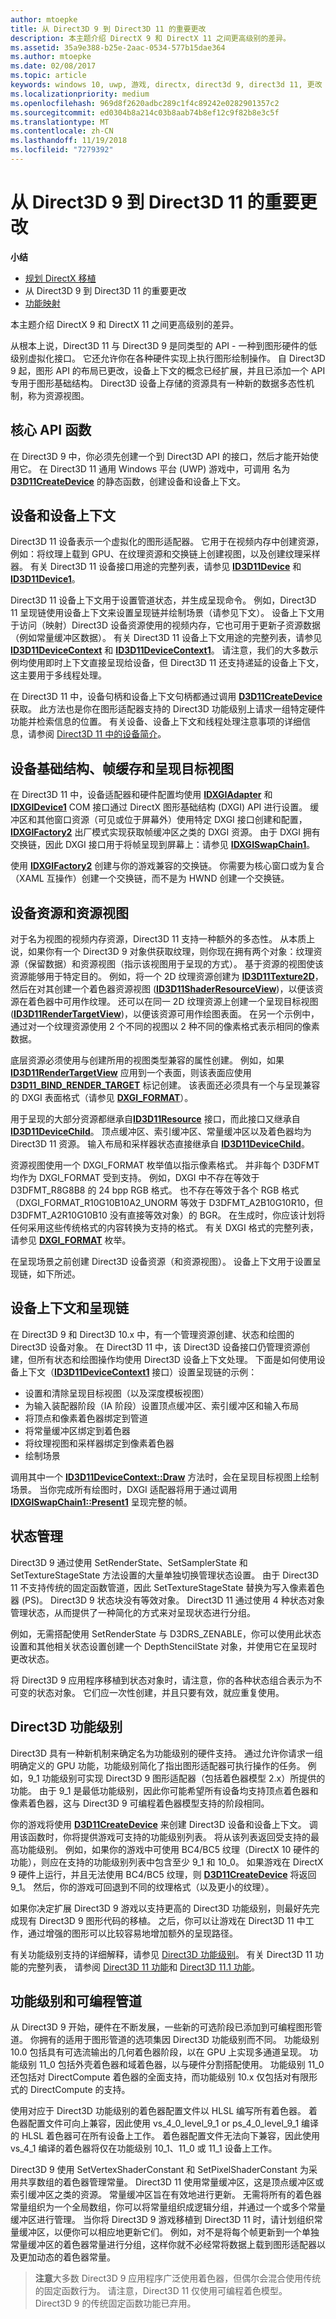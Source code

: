 ```yaml
---
author: mtoepke
title: 从 Direct3D 9 到 Direct3D 11 的重要更改
description: 本主题介绍 DirectX 9 和 DirectX 11 之间更高级别的差异。
ms.assetid: 35a9e388-b25e-2aac-0534-577b15dae364
ms.author: mtoepke
ms.date: 02/08/2017
ms.topic: article
keywords: windows 10, uwp, 游戏, directx, direct3d 9, direct3d 11, 更改
ms.localizationpriority: medium
ms.openlocfilehash: 969d8f2620adbc289c1f4c89242e0282901357c2
ms.sourcegitcommit: ed0304b8a214c03b8aab74b8ef12c9f82b8e3c5f
ms.translationtype: MT
ms.contentlocale: zh-CN
ms.lasthandoff: 11/19/2018
ms.locfileid: "7279392"
---
```

# <a name="important-changes-from-direct3d-9-to-direct3d-11"></a>从 Direct3D 9 到 Direct3D 11 的重要更改



**小结**

-   [规划 DirectX 移植](plan-your-directx-port.md)
-   从 Direct3D 9 到 Direct3D 11 的重要更改
-   [功能映射](feature-mapping.md)


本主题介绍 DirectX 9 和 DirectX 11 之间更高级别的差异。

从根本上说，Direct3D 11 与 Direct3D 9 是同类型的 API - 一种到图形硬件的低级别虚拟化接口。 它还允许你在各种硬件实现上执行图形绘制操作。 自 Direct3D 9 起，图形 API 的布局已更改，设备上下文的概念已经扩展，并且已添加一个 API 专用于图形基础结构。 Direct3D 设备上存储的资源具有一种新的数据多态性机制，称为资源视图。

## <a name="core-api-functions"></a>核心 API 函数


在 Direct3D 9 中，你必须先创建一个到 Direct3D API 的接口，然后才能开始使用它。 在 Direct3D 11 通用 Windows 平台 (UWP) 游戏中，可调用 名为 [**D3D11CreateDevice**](https://msdn.microsoft.com/library/windows/desktop/ff476082) 的静态函数，创建设备和设备上下文。

## <a name="devices-and-device-context"></a>设备和设备上下文


Direct3D 11 设备表示一个虚拟化的图形适配器。 它用于在视频内存中创建资源，例如：将纹理上载到 GPU、在纹理资源和交换链上创建视图，以及创建纹理采样器。 有关 Direct3D 11 设备接口用途的完整列表，请参见 [**ID3D11Device**](https://msdn.microsoft.com/library/windows/desktop/ff476379) 和 [**ID3D11Device1**](https://msdn.microsoft.com/library/windows/desktop/hh404575)。

Direct3D 11 设备上下文用于设置管道状态，并生成呈现命令。 例如，Direct3D 11 呈现链使用设备上下文来设置呈现链并绘制场景（请参见下文）。 设备上下文用于访问（映射）Direct3D 设备资源使用的视频内存，它也可用于更新子资源数据（例如常量缓冲区数据）。 有关 Direct3D 11 设备上下文用途的完整列表，请参见 [**ID3D11DeviceContext**](https://msdn.microsoft.com/library/windows/desktop/ff476385) 和 [**ID3D11DeviceContext1**](https://msdn.microsoft.com/library/windows/desktop/hh404598)。 请注意，我们的大多数示例均使用即时上下文直接呈现给设备，但 Direct3D 11 还支持递延的设备上下文，这主要用于多线程处理。

在 Direct3D 11 中，设备句柄和设备上下文句柄都通过调用 [**D3D11CreateDevice**](https://msdn.microsoft.com/library/windows/desktop/ff476082) 获取。 此方法也是你在图形适配器支持的 Direct3D 功能级别上请求一组特定硬件功能并检索信息的位置。 有关设备、设备上下文和线程处理注意事项的详细信息，请参阅 [Direct3D 11 中的设备简介](https://msdn.microsoft.com/library/windows/desktop/ff476880)。

## <a name="device-infrastructure-frame-buffers-and-render-target-views"></a>设备基础结构、帧缓存和呈现目标视图


在 Direct3D 11 中，设备适配器和硬件配置均使用 [**IDXGIAdapter**](https://msdn.microsoft.com/library/windows/desktop/bb174523) 和 [**IDXGIDevice1**](https://msdn.microsoft.com/library/windows/desktop/hh404543) COM 接口通过 DirectX 图形基础结构 (DXGI) API 进行设置。 缓冲区和其他窗口资源（可见或位于屏幕外）使用特定 DXGI 接口创建和配置，[**IDXGIFactory2**](https://msdn.microsoft.com/library/windows/desktop/hh404556) 出厂模式实现获取帧缓冲区之类的 DXGI 资源。 由于 DXGI 拥有交换链，因此 DXGI 接口用于将帧呈现到屏幕上：请参见 [**IDXGISwapChain1**](https://msdn.microsoft.com/library/windows/desktop/hh404631)。

使用 [**IDXGIFactory2**](https://msdn.microsoft.com/library/windows/desktop/hh404556) 创建与你的游戏兼容的交换链。 你需要为核心窗口或为复合（XAML 互操作）创建一个交换链，而不是为 HWND 创建一个交换链。

## <a name="device-resources-and-resource-views"></a>设备资源和资源视图


对于名为视图的视频内存资源，Direct3D 11 支持一种额外的多态性。 从本质上说，如果你有一个 Direct3D 9 对象供获取纹理，则你现在拥有两个对象：纹理资源（保留数据）和资源视图（指示该视图用于呈现的方式）。 基于资源的视图使该资源能够用于特定目的。 例如，将一个 2D 纹理资源创建为 [**ID3D11Texture2D**](https://msdn.microsoft.com/library/windows/desktop/ff476635)，然后在对其创建一个着色器资源视图 ([**ID3D11ShaderResourceView**](https://msdn.microsoft.com/library/windows/desktop/ff476628))，以便该资源在着色器中可用作纹理。 还可以在同一 2D 纹理资源上创建一个呈现目标视图 ([**ID3D11RenderTargetView**](https://msdn.microsoft.com/library/windows/desktop/ff476582))，以便该资源可用作绘图表面。 在另一个示例中，通过对一个纹理资源使用 2 个不同的视图以 2 种不同的像素格式表示相同的像素数据。

底层资源必须使用与创建所用的视图类型兼容的属性创建。 例如，如果 [**ID3D11RenderTargetView**](https://msdn.microsoft.com/library/windows/desktop/ff476582) 应用到一个表面，则该表面应使用 [**D3D11\_BIND\_RENDER\_TARGET**](https://msdn.microsoft.com/library/windows/desktop/ff476085) 标记创建。 该表面还必须具有一个与呈现兼容的 DXGI 表面格式（请参见 [**DXGI\_FORMAT**](https://msdn.microsoft.com/library/windows/desktop/bb173059)）。

用于呈现的大部分资源都继承自[**ID3D11Resource**](https://msdn.microsoft.com/library/windows/desktop/ff476584) 接口，而此接口又继承自 [**ID3D11DeviceChild**](https://msdn.microsoft.com/library/windows/desktop/ff476380)。 顶点缓冲区、索引缓冲区、常量缓冲区以及着色器均为 Direct3D 11 资源。 输入布局和采样器状态直接继承自 [**ID3D11DeviceChild**](https://msdn.microsoft.com/library/windows/desktop/ff476380)。

资源视图使用一个 DXGI\_FORMAT 枚举值以指示像素格式。 并非每个 D3DFMT 均作为 DXGI\_FORMAT 受到支持。 例如，DXGI 中不存在等效于 D3DFMT\_R8G8B8 的 24 bpp RGB 格式。 也不存在等效于各个 RGB 格式（DXGI\_FORMAT\_R10G10B10A2\_UNORM 等效于 D3DFMT\_A2B10G10R10，但 D3DFMT\_A2R10G10B10 没有直接等效对象）的 BGR。 在生成时，你应该计划将任何采用这些传统格式的内容转换为支持的格式。 有关 DXGI 格式的完整列表，请参见 [**DXGI\_FORMAT**](https://msdn.microsoft.com/library/windows/desktop/bb173059) 枚举。

在呈现场景之前创建 Direct3D 设备资源（和资源视图）。 设备上下文用于设置呈现链，如下所述。

## <a name="device-context-and-the-rendering-chain"></a>设备上下文和呈现链


在 Direct3D 9 和 Direct3D 10.x 中，有一个管理资源创建、状态和绘图的 Direct3D 设备对象。 在 Direct3D 11 中，该 Direct3D 设备接口仍管理资源创建，但所有状态和绘图操作均使用 Direct3D 设备上下文处理。 下面是如何使用设备上下文（[**ID3D11DeviceContext1**](https://msdn.microsoft.com/library/windows/desktop/hh404598) 接口）设置呈现链的示例：

-   设置和清除呈现目标视图（以及深度模板视图）
-   为输入装配器阶段（IA 阶段）设置顶点缓冲区、索引缓冲区和输入布局
-   将顶点和像素着色器绑定到管道
-   将常量缓冲区绑定到着色器
-   将纹理视图和采样器绑定到像素着色器
-   绘制场景

调用其中一个 [**ID3D11DeviceContext::Draw**](https://msdn.microsoft.com/library/windows/desktop/ff476407) 方法时，会在呈现目标视图上绘制场景。 当你完成所有绘图时，DXGI 适配器将用于通过调用 [**IDXGISwapChain1::Present1**](https://msdn.microsoft.com/library/windows/desktop/hh446797) 呈现完整的帧。

## <a name="state-management"></a>状态管理


Direct3D 9 通过使用 SetRenderState、SetSamplerState 和 SetTextureStageState 方法设置的大量单独切换管理状态设置。 由于 Direct3D 11 不支持传统的固定函数管道，因此 SetTextureStageState 替换为写入像素着色器 (PS)。 Direct3D 9 状态块没有等效对象。 Direct3D 11 通过使用 4 种状态对象管理状态，从而提供了一种简化的方式来对呈现状态进行分组。

例如，无需搭配使用 SetRenderState 与 D3DRS\_ZENABLE，你可以使用此状态设置和其他相关状态设置创建一个 DepthStencilState 对象，并使用它在呈现时更改状态。

将 Direct3D 9 应用程序移植到状态对象时，请注意，你的各种状态组合表示为不可变的状态对象。 它们应一次性创建，并且只要有效，就应重复使用。

## <a name="direct3d-feature-levels"></a>Direct3D 功能级别


Direct3D 具有一种新机制来确定名为功能级别的硬件支持。 通过允许你请求一组明确定义的 GPU 功能，功能级别简化了指出图形适配器可执行操作的任务。 例如，9\_1 功能级别可实现 Direct3D 9 图形适配器（包括着色器模型 2.x）所提供的功能。 由于 9\_1 是最低功能级别，因此你可能希望所有设备均支持顶点着色器和像素着色器，这与 Direct3D 9 可编程着色器模型支持的阶段相同。

你的游戏将使用 [**D3D11CreateDevice**](https://msdn.microsoft.com/library/windows/desktop/ff476082) 来创建 Direct3D 设备和设备上下文。 调用该函数时，你将提供游戏可支持的功能级别列表。 将从该列表返回受支持的最高功能级别。 例如，如果你的游戏中可使用 BC4/BC5 纹理（DirectX 10 硬件的功能），则应在支持的功能级别列表中包含至少 9\_1 和 10\_0。 如果游戏在 DirectX 9 硬件上运行，并且无法使用 BC4/BC5 纹理，则 [**D3D11CreateDevice**](https://msdn.microsoft.com/library/windows/desktop/ff476082) 将返回 9\_1。 然后，你的游戏可回退到不同的纹理格式（以及更小的纹理）。

如果你决定扩展 Direct3D 9 游戏以支持更高的 Direct3D 功能级别，则最好先完成现有 Direct3D 9 图形代码的移植。 之后，你可以让游戏在 Direct3D 11 中工作，通过增强的图形可以比较容易地增加额外的呈现路径。

有关功能级别支持的详细解释，请参见 [Direct3D 功能级别](https://msdn.microsoft.com/library/windows/desktop/ff476876)。 有关 Direct3D 11 功能的完整列表， 请参阅 [Direct3D 11 功能](https://msdn.microsoft.com/library/windows/desktop/ff476342)和 [Direct3D 11.1 功能](https://msdn.microsoft.com/library/windows/desktop/hh404562)。

## <a name="feature-levels-and-the-programmable-pipeline"></a>功能级别和可编程管道


从 Direct3D 9 开始，硬件在不断发展，一些新的可选阶段已添加到可编程图形管道。 你拥有的适用于图形管道的选项集因 Direct3D 功能级别而不同。 功能级别 10.0 包括具有可选流输出的几何着色器阶段，以在 GPU 上实现多通道呈现。 功能级别 11\_0 包括外壳着色器和域着色器，以与硬件分割搭配使用。 功能级别 11\_0 还包括对 DirectCompute 着色器的全面支持，而功能级别 10.x 仅包括对有限形式的 DirectCompute 的支持。

使用对应于 Direct3D 功能级别的着色器配置文件以 HLSL 编写所有着色器。 着色器配置文件可向上兼容，因此使用 vs\_4\_0\_level\_9\_1 or ps\_4\_0\_level\_9\_1 编译的 HLSL 着色器可在所有设备上工作。 着色器配置文件无法向下兼容，因此使用 vs\_4\_1 编译的着色器将仅在功能级别 10\_1、11\_0 或 11\_1 设备上工作。

Direct3D 9 使用 SetVertexShaderConstant 和 SetPixelShaderConstant 为采用共享数组的着色器管理常量。 Direct3D 11 使用常量缓冲区，这是顶点缓冲区或索引缓冲区之类的资源。 常量缓冲区旨在有效地进行更新。 无需将所有的着色器常量组织为一个全局数组，你可以将常量组织成逻辑分组，并通过一个或多个常量缓冲区进行管理。 当你将 Direct3D 9 游戏移植到 Direct3D 11 时，请计划组织常量缓冲区，以便你可以相应地更新它们。 例如，对不是将每个帧更新到一个单独常量缓冲区的着色器常量进行分组，这样你就不必经常将数据上载到图形适配器以及更加动态的着色器常量。

> **注意**大多数 Direct3D 9 应用程序广泛使用着色器，但偶尔会混合使用传统的固定函数行为。 请注意，Direct3D 11 仅使用可编程着色模型。 Direct3D 9 的传统固定函数功能已弃用。

 

 

 




